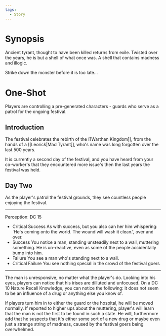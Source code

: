 ```yaml
---
tags:
  - Story
---
```

# Synopsis
Ancient tyrant, thought to have been killed returns from exile. Twisted over the years, he is but a shell of what once was. A shell that contains madness and illogic.

Strike down the monster before it is too late...

# One-Shot
Players are controlling a pre-generated characters - guards who serve as a patrol for the ongoing festival.

## Introduction
The festival celebrates the rebirth of the [[Warthan Kingdom]], from the hands of a [[Leorick|Mad Tyrant]], who's name was long forgotten over the last 500 years.

It is currently a second day of the festival, and you have heard from your co-worker's that they encountered more issue's then the last years the festival was held.

## Day Two

As the player's patrol the festival grounds, they see countless people enjoying the festival.

---
Perception: DC 15
- Critical Success
As with success, but you also can her him whispering: 'He's coming onto the world. The wound will wash it clean.', over and over.
- Success
You notice a man, standing unsteadily next to a wall, muttering something. He is un-reactive, even as some of the people accidentally bump into him.
- Failure
You see a man who's standing next to a wall.
- Critical Failure
You see nothing special in the crowd of the festival goers
---
The man is unresponsive, no matter what the player's do. Looking into his eyes, players can notice that his irises are dilluted and unfocused. On a DC 10 Nature Recall Knowledge, you can notice the following: It does not seem to be an influence of a drug or anything else you know of.

If players turn him in to either the guard or the hospital, he will be moved normally.
If reported to higher ups about the muttering, player's will learn that the man is not the first to be found in such a state. He will, furthermore add that he suspects that it's either some sort of a new drug or maybe even just a strange string of madness, caused by the festival goers being overwhelmed.